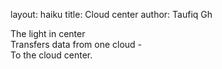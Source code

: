 layout: haiku
title: Cloud center 
author: Taufiq Gh

The light in center <br>
Transfers data from one cloud - <br>
To the cloud center. <br>
